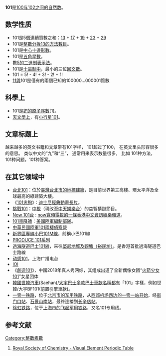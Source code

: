 **101**是[100与](../Page/100.md "wikilink")[102之间的](../Page/102.md "wikilink")[自然数](../Page/自然数.md "wikilink")。

## 数学性质

  - 101是5個連續質數之和：[13](../Page/13.md "wikilink") +
    [17](../Page/17.md "wikilink") + [19](../Page/19.md "wikilink") +
    [23](../Page/23.md "wikilink") + [29](../Page/29.md "wikilink")
  - 101是[整數分拆](../Page/整數分拆.md "wikilink")[13的方法數目](../Page/13.md "wikilink")。
  - 101是[中心十邊形數](../Page/中心多邊形數.md "wikilink")。
  - 101是[五角星數](../Page/五角星數.md "wikilink")。
  - 數[5的](../Page/5.md "wikilink")[二進制表示法](../Page/二進制.md "wikilink")。
  - 101是[十进制中](../Page/十进制.md "wikilink")，最小的三位[回文數](../Page/回文數.md "wikilink")。
  - 101 = 5\! - 4\! + 3\! - 2\! + 1\!
  - [11與](../Page/11.md "wikilink")101是僅有的兩個已知的100000...000001質數

## 科學上

  - 101是[鍆的](../Page/钔.md "wikilink")[原子序數](../Page/原子序数.md "wikilink")\[1\]。
  - [天文學上](../Page/天文学.md "wikilink")，有[小行星101](../Page/小行星101.md "wikilink")。

## 文章标题上

越来越多的英文书籍和文章带有101字样， 101超过了100， 在英文里头形容很多的意思。 类似中文的“九”和“三”， 通常用来表示数量很多，
比如 101种方法， 101种问题，101种答案。

## 在其它领域中

  - [台北101](../Page/台北101.md "wikilink")：位於[臺灣](../Page/臺灣.md "wikilink")[台北市的地標建築](../Page/台北市.md "wikilink")，是目前世界第三高樓、環太平洋及全球最高的綠建築大樓。
  - 《[101忠狗](../Page/101忠狗.md "wikilink")》：[迪士尼](../Page/华特迪士尼公司.md "wikilink")[經典動畫長片](../Page/迪士尼经典动画长片.md "wikilink")。
  - [挑戰101](../Page/挑戰101.md "wikilink")：[中視](../Page/中視.md "wikilink")（現改至[中天娛樂台](../Page/中天娛樂台.md "wikilink")）的益智猜謎節目。
  - [Now 101台](../Page/Now_101台.md "wikilink") :
    [now寬頻電視的一條](../Page/now寬頻電視.md "wikilink")[香港中文資訊娛樂頻道](../Page/香港.md "wikilink")。
  - [101空降師](../Page/101空降師.md "wikilink")：[美國陸軍編制部隊](../Page/美國陸軍.md "wikilink")。
  - [中華民國陸軍101兩棲偵察營](../Page/中華民國陸軍101兩棲偵察營.md "wikilink")
  - [新界區專線小巴101M線](../Page/新界區專線小巴101M線.md "wikilink")，前稱小巴101線
  - [PRODUCE 101系列](../Page/PRODUCE_101.md "wikilink")
  - [過海隧道巴士101線](../Page/過海隧道巴士101線.md "wikilink")，來往[堅尼地城及](../Page/堅尼地城（西寧街）巴士總站.md "wikilink")[觀塘（裕民坊）](../Page/觀塘仁愛圍公共運輸交匯處.md "wikilink")。是香港首批過海隧道巴士路線
  - [动感101](../Page/动感101.md "wikilink")，上海广播电台
  - [IOI](../Page/IOI.md "wikilink")
  - 《[創造101](../Page/創造101.md "wikilink")》，中國2018年真人秀网综，其组成出道了全新偶像女团“[火箭少女101](../Page/火箭少女101.md "wikilink")”女星团体
  - [韓國世韓汽車](../Page/韓國.md "wikilink")(Saehan)/[大宇巴士多款巴士車款名稱都有](../Page/大宇巴士.md "wikilink")「101」字樣，例如世韓/大宇BF101(前置引擎車款)。
  - [一零一铁路](../Page/一零一铁路.md "wikilink")，位于[北京市的军用铁路](../Page/北京市.md "wikilink")，从[西郊机场西边的](../Page/西郊机场.md "wikilink")[一零一站开始](../Page/一零一站.md "wikilink")，经[衙门口站](../Page/衙门口站.md "wikilink")、[石景山南站](../Page/石景山南站.md "wikilink")，最终连接到[长辛店站](../Page/长辛店站.md "wikilink")。
  - [徐虹铁路](../Page/徐虹铁路.md "wikilink")，位于[上海市的飞起军用铁路](../Page/上海市.md "wikilink")，又名101专用线。

## 参考文献

[Category:整數素數](https://zh.wikipedia.org/wiki/Category:整數素數 "wikilink")

1.  [Royal Society of Chemistry - Visual Element Periodic
    Table](http://www.rsc.org/periodic-table)